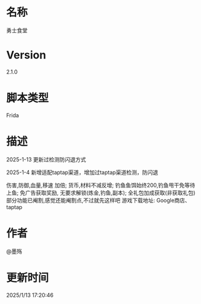 # 名称
勇士食堂
# Version
2.1.0
# 脚本类型
Frida
# 描述
2025-1-13   更新过检测防闪退方式

2025-1-4    新增适配taptap渠道，增加过taptap渠道检测，防闪退

伤害,防御,血量,移速 加倍; 货币,材料不减反增; 钓鱼鱼饵始终200,钓鱼甩干免等待上鱼; 免广告获取奖励, 无要求解锁(炼金,钓鱼,副本); 全礼包加成获取(非获取礼包) 
部分功能已阉割,感觉还能阉割点,不过就先这样吧
游戏下载地址: Google商店、taptap
# 作者
@墨殇
# 更新时间
2025/1/13 17:20:46